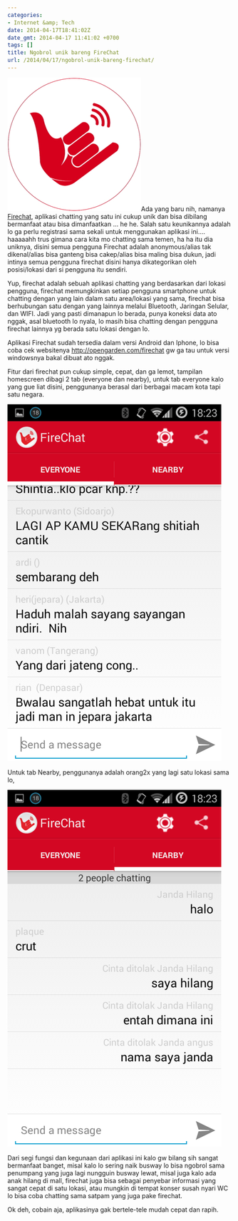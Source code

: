 ```yaml
---
categories:
- Internet &amp; Tech
date: 2014-04-17T18:41:02Z
date_gmt: 2014-04-17 11:41:02 +0700
tags: []
title: Ngobrol unik bareng FireChat
url: /2014/04/17/ngobrol-unik-bareng-firechat/
---
```


[![FireChat](/images/FireChat.jpg)](/images/FireChat.jpg)Ada yang baru nih, namanya [Firechat](http://opengarden.com/firechat), aplikasi chatting yang satu ini cukup unik dan bisa dibilang bermanfaat atau bisa dimanfaatkan ... he he. Salah satu keunikannya adalah lo ga perlu registrasi sama sekali untuk menggunakan aplikasi ini.... haaaaahh trus gimana cara kita mo chatting sama temen, ha ha itu dia uniknya, disini semua pengguna Firechat adalah anonymous/alias tak dikenal/alias bisa ganteng bisa cakep/alias bisa maling bisa dukun, jadi intinya semua pengguna firechat disini hanya dikategorikan oleh posisi/lokasi dari si pengguna itu sendiri.

Yup, firechat adalah sebuah aplikasi chatting yang berdasarkan dari lokasi pengguna, firechat memungkinkan setiap pengguna smartphone untuk chatting dengan yang lain dalam satu area/lokasi yang sama, firechat bisa berhubungan satu dengan yang lainnya melalui Bluetooth, Jaringan Selular, dan WIFI. Jadi yang pasti dimanapun lo berada, punya koneksi data ato nggak, asal bluetooth lo nyala, lo masih bisa chatting dengan pengguna firechat lainnya yg berada satu lokasi dengan lo.

Aplikasi Firechat sudah tersedia dalam versi Android dan Iphone, lo bisa coba cek websitenya <http://opengarden.com/firechat> gw ga tau untuk versi windowsnya bakal dibuat ato nggak.

Fitur dari firechat pun cukup simple, cepat, dan ga lemot, tampilan homescreen dibagi 2 tab (everyone dan nearby), untuk tab everyone kalo yang gue liat disini, penggunanya berasal dari berbagai macam kota tapi satu negara.

[![Screenshot_2014-04-17-18-23-02](/images/Screenshot_2014-04-17-18-23-02.png)](/images/Screenshot_2014-04-17-18-23-02.png)

Untuk tab Nearby, penggunanya adalah orang2x yang lagi satu lokasi sama lo,

[![Screenshot_2014-04-17-18-23-09](/images/Screenshot_2014-04-17-18-23-09.png)](/images/Screenshot_2014-04-17-18-23-09.png)

Dari segi fungsi dan kegunaan dari aplikasi ini kalo gw bilang sih sangat bermanfaat banget, misal kalo lo sering naik busway lo bisa ngobrol sama penumpang yang juga lagi nungguin busway lewat, misal juga kalo ada anak hilang di mall, firechat juga bisa sebagai penyebar informasi yang sangat cepat di satu lokasi, atau mungkin di tempat konser susah nyari WC lo bisa coba chatting sama satpam yang juga pake firechat.

Ok deh, cobain aja, aplikasinya gak bertele-tele mudah cepat dan rapih.